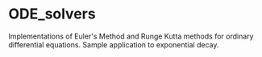 # ODE_solvers
 Implementations of Euler's Method and Runge Kutta methods for ordinary differential equations. Sample application to exponential decay.
